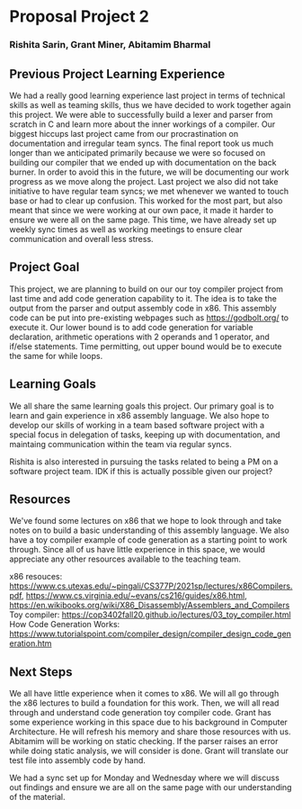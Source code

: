 # Proposal Project 2
### Rishita Sarin, Grant Miner, Abitamim Bharmal
## Previous Project Learning Experience
We had a really good learning experience last project in terms of technical skills as well as teaming skills, thus we have decided to work together again this project. We were able to successfully build a lexer and parser from scratch in C and learn more about the inner workings of a compiler. Our biggest hiccups last project came from our procrastination on documentation and irregular team syncs. The final report took us much longer than we anticipated primarily because we were so focused on building our compiler that we ended up with documentation on the back burner. In order to avoid this in the future, we will be documenting our work progress as we move along the project. Last project we also did not take initiative to have regular team syncs; we met whenever we wanted to touch base or had to clear up confusion. This worked for the most part, but also meant that since we were working at our own pace, it made it harder to ensure we were all on the same page. This time, we have already set up weekly sync times as well as working meetings to ensure clear communication and overall less stress. 

## Project Goal
This project, we are planning to build on our our toy compiler project from last time and add code generation capability to it. The idea is to take the output from the parser and output assembly code in x86. This assembly code can be put into pre-existing webpages such as https://godbolt.org/ to execute it. Our lower bound is to add code generation for variable declaration, arithmetic operations with 2 operands and 1 operator, and if/else statements. Time permitting, out upper bound would be to execute the same for while loops.

## Learning Goals
We all share the same learning goals this project. Our primary goal is to learn and gain experience in x86 assembly language. We also hope to develop our skills of working in a team based software project with a special focus in delegation of tasks, keeping up with documentation, and maintaing communication within the team via regular syncs. 

Rishita is also interested in pursuing the tasks related to being a PM on a software project team. IDK if this is actually possible given our project? 

## Resources
We've found some lectures on x86 that we hope to look through and take notes on to build a basic understanding of this assembly language. We also have a toy compiler example of code generation as a starting point  to work through. 
Since all of us have little experience in this space, we would appreciate any other resources available to the teaching team. 

x86 resouces: https://www.cs.utexas.edu/~pingali/CS377P/2021sp/lectures/x86Compilers.pdf, https://www.cs.virginia.edu/~evans/cs216/guides/x86.html, https://en.wikibooks.org/wiki/X86_Disassembly/Assemblers_and_Compilers
Toy compiler: https://cop3402fall20.github.io/lectures/03_toy_compiler.html
How Code Generation Works: https://www.tutorialspoint.com/compiler_design/compiler_design_code_generation.htm

## Next Steps
We all have little experience when it comes to x86. We will all go through the x86 lectures to build a foundation for this work. 
Then, we will all read through and understand code generation toy compiler code.
Grant has some experience working in this space due to his background in Computer Architecture. He will refresh his memory and share those resources with us. 
Abitamim will be working on static checking. If the parser raises an error while doing static analysis, we will consider is done. 
Grant will translate our test file into assembly code by hand. 

We had a sync set up for Monday and Wednesday where we will discuss out findings and ensure we are all on the same page with our understanding of the material.
